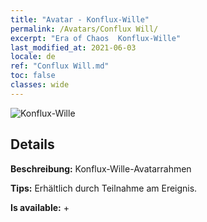 ```yaml
---
title: "Avatar - Konflux-​Wille"
permalink: /Avatars/Conflux Will/
excerpt: "Era of Chaos  Konflux-​Wille"
last_modified_at: 2021-06-03
locale: de
ref: "Conflux Will.md"
toc: false
classes: wide
---
```

 ![Konflux-​Wille](/images/a/avatarFrame_117.png)

## Details

 **Beschreibung:** Konflux-​Wille-​Avatarrahmen 

 **Tips:** Erhältlich durch Teilnahme am Ereignis. 

 **Is available:**  + 


